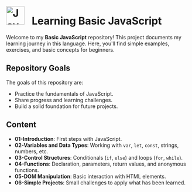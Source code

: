 # <img width='50' height='50' src="https://cdn.jsdelivr.net/gh/devicons/devicon@latest/icons/javascript/javascript-original.svg" title="JavaScript"/>&nbsp;&nbsp; Learning Basic JavaScript  

Welcome to my **Basic JavaScript** repository! This project documents my learning journey in this language. Here, you'll find simple examples, exercises, and basic concepts for beginners.

## Repository Goals

The goals of this repository are:

- Practice the fundamentals of JavaScript.
- Share progress and learning challenges.
- Build a solid foundation for future projects.

## Content

- **01-Introduction**: First steps with JavaScript.
- **02-Variables and Data Types**: Working with `var`, `let`, `const`, strings, numbers, etc.
- **03-Control Structures**: Conditionals (`if`, `else`) and loops (`for`, `while`).
- **04-Functions**: Declaration, parameters, return values, and anonymous functions.
- **05-DOM Manipulation**: Basic interaction with HTML elements.
- **06-Simple Projects**: Small challenges to apply what has been learned.
